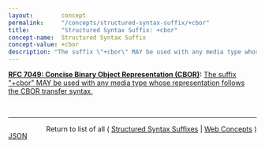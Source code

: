 ```yaml
---
layout:        concept
permalink:     "/concepts/structured-syntax-suffix/+cbor"
title:         "Structured Syntax Suffix: +cbor"
concept-name:  Structured Syntax Suffix
concept-value: +cbor
description: "The suffix \"+cbor\" MAY be used with any media type whose representation follows the CBOR transfer syntax."
---
```


**[RFC 7049: Concise Binary Object Representation (CBOR)](/specs/IETF/RFC/7049 "The Concise Binary Object Representation (CBOR) is a data format whose design goals include the possibility of extremely small code size, fairly small message size, and extensibility without the need for version negotiation. These design goals make it different from earlier binary serializations such as ASN.1 and MessagePack."):** [The suffix "+cbor" MAY be used with any media type whose representation follows the CBOR transfer syntax.](http://tools.ietf.org/html/rfc7049#section-7.5 "Read documentation for Structured Syntax Suffix &#34;+cbor&#34;")

<br/>
<hr/>

<p style="float : left"><a href="./+cbor.json" title="JSON representing this particular Web Concept value">JSON</a></p>
<p style="text-align: right">Return to list of all ( <a href="../structured-syntax-suffix/">Structured Syntax Suffixes</a> | <a href="../">Web Concepts</a> )</p>
